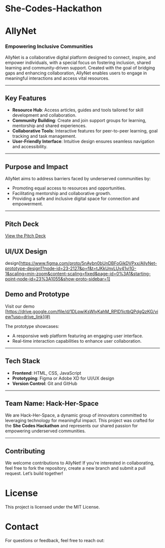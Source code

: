 # She-Codes-Hackathon
# AllyNet

### **Empowering Inclusive Communities**

AllyNet is a collaborative digital platform designed to connect, inspire, and empower individuals, with a special focus on fostering inclusion, shared learning and community-driven support. Created with the goal of bridging gaps and enhancing collaboration, AllyNet enables users to engage in meaningful interactions and access vital resources.

---

## **Key Features**
- **Resource Hub**: Access articles, guides and tools tailored for skill development and collaboration.
- **Community Building**: Create and join support groups for learning, mentorship and shared experiences.
- **Collaborative Tools**: Interactive features for peer-to-peer learning, goal tracking and task management.
- **User-Friendly Interface**: Intuitive design ensures seamless navigation and accessibility.

---

## **Purpose and Impact**
AllyNet aims to address barriers faced by underserved communities by:
- Promoting equal access to resources and opportunities.
- Facilitating mentorship and collaborative growth.
- Providing a safe and inclusive digital space for connection and empowerment.

---

## **Pitch Deck**
[View the Pitch Deck](https://github.com/ami798/She-Codes-Hackathon/blob/main/AllyNet%20pitch%20deck.pdf)

## **UI/UX Design**
design[https://www.figma.com/proto/5nAybn0bUnDBFoGikDVPxx/AllyNet-prototype-design1?node-id=23-2127&p=f&t=tJKkUnvLUv41vi1G-1&scaling=min-zoom&content-scaling=fixed&page-id=0%3A1&starting-point-node-id=23%3A1055&show-proto-sidebar=1]

## **Demo and Prototype**
Visit our demo [https://drive.google.com/file/d/1DLpwiKsWlyKahM_RPID1ictbQPdgQzKG/view?usp=drive_link](#) 

The prototype showcases:
- A responsive web platform featuring an engaging user interface.
- Real-time interaction capabilities to enhance user collaboration.

---

## **Tech Stack**
- **Frontend**: HTML, CSS, JavaScript 
- **Prototyping**: Figma or Adobe XD for UI/UX design
- **Version Control**: Git and GitHub

---

## **Team Name: Hack-Her-Space**
We are Hack-Her-Space, a dynamic group of innovators committed to leveraging technology for meaningful impact. This project was crafted for the **She Codes Hackathon** and represents our shared passion for empowering underserved communities.

---
## **Contributing**
We welcome contributions to AllyNet! If you're interested in collaborating, feel free to fork the repository, create a new branch and submit a pull request. Let’s build together!
# **License**
This project is licensed under the MIT License.
# **Contact**
For questions or feedback, feel free to reach out:

